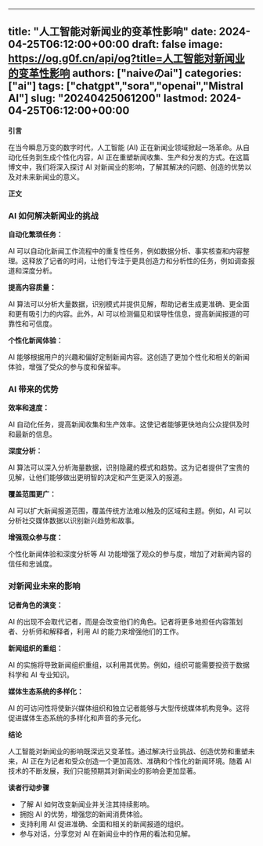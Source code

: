 
---
title: "人工智能对新闻业的变革性影响"
date: 2024-04-25T06:12:00+00:00
draft: false
image: https://og.g0f.cn/api/og?title=人工智能对新闻业的变革性影响
authors: ["naiveのai"]
categories: ["ai"]
tags: ["chatgpt","sora","openai","Mistral AI"]
slug: "20240425061200"
lastmod: 2024-04-25T06:12:00+00:00
---
**引言**

在当今瞬息万变的数字时代，人工智能 (AI) 正在新闻业领域掀起一场革命。从自动化任务到生成个性化内容，AI 正在重塑新闻收集、生产和分发的方式。在这篇博文中，我们将深入探讨 AI 对新闻业的影响，了解其解决的问题、创造的优势以及对未来新闻业的意义。

**正文**

### AI 如何解决新闻业的挑战

**自动化繁琐任务：**

AI 可以自动化新闻工作流程中的重复性任务，例如数据分析、事实核查和内容整理。这释放了记者的时间，让他们专注于更具创造力和分析性的任务，例如调查报道和深度分析。

**提高内容质量：**

AI 算法可以分析大量数据，识别模式并提供见解，帮助记者生成更准确、更全面和更有吸引力的内容。此外，AI 可以检测偏见和误导性信息，提高新闻报道的可靠性和可信度。

**个性化新闻体验：**

AI 能够根据用户的兴趣和偏好定制新闻内容。这创造了更加个性化和相关的新闻体验，增强了受众的参与度和保留率。

### AI 带来的优势

**效率和速度：**

AI 自动化任务，提高新闻收集和生产效率。这使记者能够更快地向公众提供及时和最新的信息。

**深度分析：**

AI 算法可以深入分析海量数据，识别隐藏的模式和趋势。这为记者提供了宝贵的见解，让他们能够做出更明智的决定和产生更深入的报道。

**覆盖范围更广：**

AI 可以扩大新闻报道范围，覆盖传统方法难以触及的区域和主题。例如，AI 可以分析社交媒体数据以识别新兴趋势和故事。

**增强观众参与度：**

个性化新闻体验和深度分析等 AI 功能增强了观众的参与度，增加了对新闻内容的信任和忠诚度。

### 对新闻业未来的影响

**记者角色的演变：**

AI 的出现不会取代记者，而是会改变他们的角色。记者将更多地担任内容策划者、分析师和解释者，利用 AI 的能力来增强他们的工作。

**新闻组织的重组：**

AI 的实施将导致新闻组织重组，以利用其优势。例如，组织可能需要投资于数据科学和 AI 专业知识。

**媒体生态系统的多样化：**

AI 的可访问性将使新兴媒体组织和独立记者能够与大型传统媒体机构竞争。这将促进媒体生态系统的多样化和声音的多元化。

**结论**

人工智能对新闻业的影响既深远又变革性。通过解决行业挑战、创造优势和重塑未来，AI 正在为记者和受众创造一个更加高效、准确和个性化的新闻环境。随着 AI 技术的不断发展，我们只能预期其对新闻业的影响会更加显著。

**读者行动步骤**

* 了解 AI 如何改变新闻业并关注其持续影响。
* 拥抱 AI 的优势，增强您的新闻消费体验。
* 支持利用 AI 促进准确、全面和相关的新闻报道的组织。
* 参与对话，分享您对 AI 在新闻业中的作用的看法和见解。